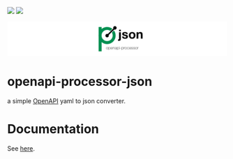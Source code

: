 [![][badge-license]][oap-license]
[![][badge-ci]][workflow-ci]

![openapi-processor-api logo](images/openapi-processor-json@1280x200.png)


# openapi-processor-json

a simple [OpenAPI][openapi] yaml to json converter.
 

# Documentation

See [here][oap-docs].
  

[badge-license]: https://img.shields.io/badge/License-Apache%202.0-blue.svg?labelColor=313A42
[badge-ci]: https://github.com/hauner/openapi-processor-json/workflows/ci/badge.svg

[workflow-ci]: https://github.com/hauner/openapi-processor-json/actions?query=workflow%3Aci

[openapi]: https://www.openapis.org/

[oap-docs]: https://hauner.github.com/openapi-processor/json/current/index.html
[oap-license]: https://github.com/hauner/openapi-processor-json/blob/master/LICENSE
[oap-sample]: https://github.com/hauner/openapi-generatr-spring-mvc-sample

